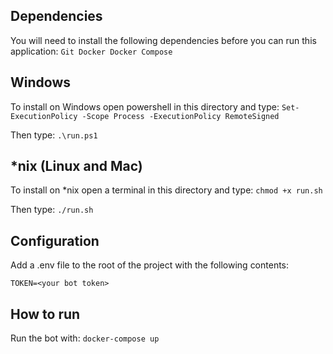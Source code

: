 ## Dependencies
You will need to install the following dependencies before you can run this application:
`Git
Docker
Docker Compose`



## Windows
To install on Windows open powershell in this directory and type:
```Set-ExecutionPolicy -Scope Process -ExecutionPolicy RemoteSigned```

Then type:
```.\run.ps1```



## *nix (Linux and Mac) 
To install on *nix open a terminal in this directory and type:
`chmod +x run.sh`

Then type:
`./run.sh`


## Configuration
Add a .env file to the root of the project with the following contents:

`TOKEN=<your bot token>`



## How to run

Run the bot with:
```docker-compose up```